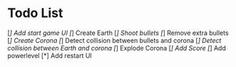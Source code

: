 # Todo List
[*] Add start game UI
[*] Create Earth
[*] Shoot bullets
[*] Remove extra bullets
[*] Create Corona
[*] Detect collision between bullets and corona
[*] Detect collision between Earth and corona
[*] Explode Corona
[*] Add Score
[*] Add powerlevel
[*] Add restart UI